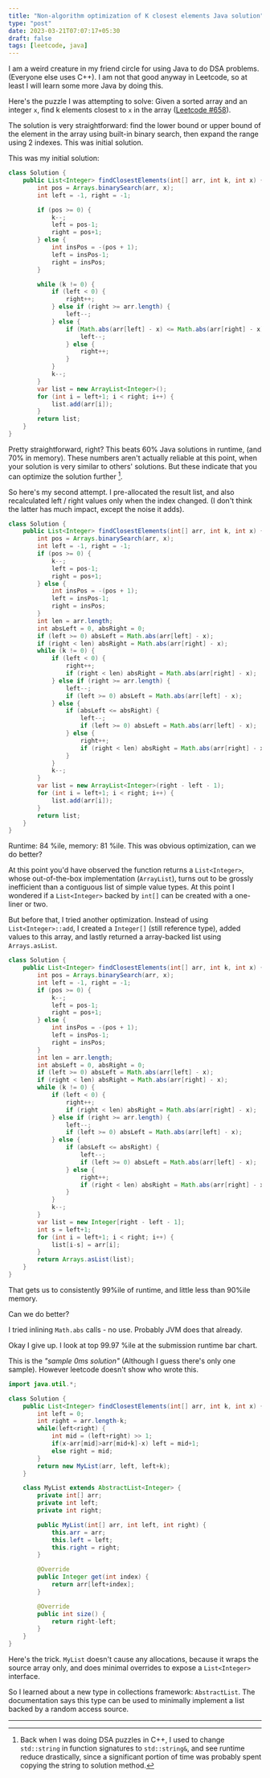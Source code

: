 ```yaml
---
title: "Non-algorithm optimization of K closest elements Java solution"
type: "post"
date: 2023-03-21T07:07:17+05:30
draft: false
tags: [leetcode, java]
---
```


I am a weird creature in my friend circle for using Java to do DSA problems. (Everyone else uses C++). I am not that good anyway in Leetcode, so at least I will learn some more Java by doing this.

Here's the puzzle I was attempting to solve: Given a sorted array and an integer `x`, find k elements closest to `x` in the array ([Leetcode #658](https://leetcode.com/problems/find-k-closest-elements/)).

The solution is very straightforward: find the lower bound or upper bound of the element in the array using built-in binary search, then expand the range using 2 indexes. This was initial solution.

This was my initial solution:

```java
class Solution {
    public List<Integer> findClosestElements(int[] arr, int k, int x) {
        int pos = Arrays.binarySearch(arr, x);
        int left = -1, right = -1;

		if (pos >= 0) {
            k--;
            left = pos-1;
            right = pos+1;
        } else {
            int insPos = -(pos + 1);
            left = insPos-1;
            right = insPos;
        }

        while (k != 0) {
            if (left < 0) {
                right++;
            } else if (right >= arr.length) {
                left--;
            } else {
                if (Math.abs(arr[left] - x) <= Math.abs(arr[right] - x)) {
                    left--;
                } else {
                    right++;
                }
            }
            k--;
        }
        var list = new ArrayList<Integer>();
        for (int i = left+1; i < right; i++) {
            list.add(arr[i]);
        }
        return list;
    }
}
```

Pretty straightforward, right? This beats 60% Java solutions in runtime, (and 70% in memory). These numbers aren't actually reliable at this point, when your solution is very similar to others' solutions. But these indicate that you can optimize the solution further [^fn1].

So here's my second attempt. I pre-allocated the result list, and also recalculated left / right values only when the index changed. (I don't think the latter has much impact, except the noise it adds).

```java
class Solution {
    public List<Integer> findClosestElements(int[] arr, int k, int x) {
        int pos = Arrays.binarySearch(arr, x);
        int left = -1, right = -1;
        if (pos >= 0) {
            k--;
            left = pos-1;
            right = pos+1;
        } else {
            int insPos = -(pos + 1);
            left = insPos-1;
            right = insPos;
        }
        int len = arr.length;
        int absLeft = 0, absRight = 0;
        if (left >= 0) absLeft = Math.abs(arr[left] - x);
        if (right < len) absRight = Math.abs(arr[right] - x);
        while (k != 0) {
            if (left < 0) {
                right++;
                if (right < len) absRight = Math.abs(arr[right] - x);
            } else if (right >= arr.length) {
                left--;
                if (left >= 0) absLeft = Math.abs(arr[left] - x);
            } else {
                if (absLeft <= absRight) {
                    left--;
                    if (left >= 0) absLeft = Math.abs(arr[left] - x);
                } else {
                    right++;
                    if (right < len) absRight = Math.abs(arr[right] - x);
                }
            }
            k--;
        }
        var list = new ArrayList<Integer>(right - left - 1);
        for (int i = left+1; i < right; i++) {
            list.add(arr[i]);
        }
        return list;
    }
}
```

Runtime: 84 %ile, memory: 81 %ile. This was obvious optimization, can we do better?

At this point you'd have observed the function returns a `List<Integer>`, whose out-of-the-box implementation (`ArrayList`), turns out to be grossly inefficient than a contiguous list of simple value types. At this point I wondered if a `List<Integer>` backed by `int[]` can be created with a one-liner or two.

But before that, I tried another optimization. Instead of using `List<Integer>::add`, I created a `Integer[]` (still reference type), added values to this array, and lastly returned a array-backed list using `Arrays.asList`.

```java
class Solution {
    public List<Integer> findClosestElements(int[] arr, int k, int x) {
        int pos = Arrays.binarySearch(arr, x);
        int left = -1, right = -1;
        if (pos >= 0) {
            k--;
            left = pos-1;
            right = pos+1;
        } else {
            int insPos = -(pos + 1);
            left = insPos-1;
            right = insPos;
        }
        int len = arr.length;
        int absLeft = 0, absRight = 0;
        if (left >= 0) absLeft = Math.abs(arr[left] - x);
        if (right < len) absRight = Math.abs(arr[right] - x);
        while (k != 0) {
            if (left < 0) {
                right++;
                if (right < len) absRight = Math.abs(arr[right] - x);
            } else if (right >= arr.length) {
                left--;
                if (left >= 0) absLeft = Math.abs(arr[left] - x);
            } else {
                if (absLeft <= absRight) {
                    left--;
                    if (left >= 0) absLeft = Math.abs(arr[left] - x);
                } else {
                    right++;
                    if (right < len) absRight = Math.abs(arr[right] - x);
                }
            }
            k--;
        }
        var list = new Integer[right - left - 1];
        int s = left+1;
        for (int i = left+1; i < right; i++) {
            list[i-s] = arr[i];
        }
        return Arrays.asList(list);
    }
}
```

That gets us to consistently 99%ile of runtime, and little less than 90%ile memory.

Can we do better?

I tried inlining `Math.abs` calls - no use. Probably JVM does that already.

Okay I give up. I look at top 99.97 %ile at the submission runtime bar chart.

This is the _"sample 0ms solution"_ (Although I guess there's only one sample). However leetcode doesn't show who wrote this.

```java
import java.util.*;

class Solution {
    public List<Integer> findClosestElements(int[] arr, int k, int x) {
        int left = 0;
        int right = arr.length-k;
        while(left<right) {
            int mid = (left+right) >> 1;
            if(x-arr[mid]>arr[mid+k]-x) left = mid+1;
            else right = mid;
        }
        return new MyList(arr, left, left+k);
    }

    class MyList extends AbstractList<Integer> {
        private int[] arr;
        private int left;
        private int right;

        public MyList(int[] arr, int left, int right) {
            this.arr = arr;
            this.left = left;
            this.right = right;
        }

        @Override
        public Integer get(int index) {
            return arr[left+index];
        }

        @Override
        public int size() {
            return right-left;
        }
    }
}
```

Here's the trick. `MyList` doesn't cause any allocations, because it wraps the source array only, and does minimal overrides to expose a `List<Integer>` interface.

So I learned about a new type in collections framework: `AbstractList`. The documentation says this type can be used to minimally implement a list backed by a random access source.

---

[^fn1]: Back when I was doing DSA puzzles in C++, I used to change `std::string` in function signatures to `std::string&`, and see runtime reduce drastically, since a significant portion of time was probably spent copying the string to solution method.

